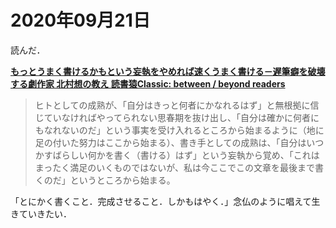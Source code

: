 # 2020年09月21日 


読んだ．


**[もっとうまく書けるかもという妄執をやめれば速くうまく書ける－遅筆癖を破壊する劇作家 北村想の教え 読書猿Classic: between / beyond readers](https://readingmonkey.blog.fc2.com/blog-entry-759.html)**



>ヒトとしての成熟が、「自分はきっと何者にかなれるはず」と無根拠に信じていなければやってられない思春期を抜け出し、「自分は確かに何者にもなれないのだ」という事実を受け入れるところから始まるように（地に足の付いた努力はここから始まる）、書き手としての成熟は、「自分はいつかすばらしい何かを書く（書ける）はず」という妄執から覚め、「これはまったく満足のいくものではないが、私は今ここでこの文章を最後まで書くのだ」というところから始まる。




「とにかく書くこと．完成させること．しかもはやく．」念仏のように唱えて生きていきたい．
